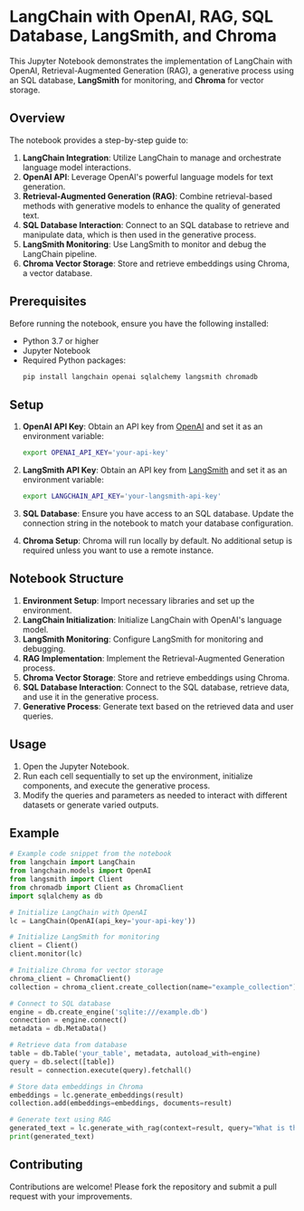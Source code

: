 # LangChain with OpenAI, RAG, SQL Database, LangSmith, and Chroma

This Jupyter Notebook demonstrates the implementation of LangChain with OpenAI, Retrieval-Augmented Generation (RAG), a generative process using an SQL database, **LangSmith** for monitoring, and **Chroma** for vector storage.

## Overview

The notebook provides a step-by-step guide to:
1. **LangChain Integration**: Utilize LangChain to manage and orchestrate language model interactions.
2. **OpenAI API**: Leverage OpenAI's powerful language models for text generation.
3. **Retrieval-Augmented Generation (RAG)**: Combine retrieval-based methods with generative models to enhance the quality of generated text.
4. **SQL Database Interaction**: Connect to an SQL database to retrieve and manipulate data, which is then used in the generative process.
5. **LangSmith Monitoring**: Use LangSmith to monitor and debug the LangChain pipeline.
6. **Chroma Vector Storage**: Store and retrieve embeddings using Chroma, a vector database.

## Prerequisites

Before running the notebook, ensure you have the following installed:

- Python 3.7 or higher
- Jupyter Notebook
- Required Python packages:
  ```bash
  pip install langchain openai sqlalchemy langsmith chromadb
  ```

## Setup

1. **OpenAI API Key**: Obtain an API key from [OpenAI](https://platform.openai.com/signup/) and set it as an environment variable:
   ```bash
   export OPENAI_API_KEY='your-api-key'
   ```

2. **LangSmith API Key**: Obtain an API key from [LangSmith](https://smith.langchain.com/) and set it as an environment variable:
   ```bash
   export LANGCHAIN_API_KEY='your-langsmith-api-key'
   ```

3. **SQL Database**: Ensure you have access to an SQL database. Update the connection string in the notebook to match your database configuration.

4. **Chroma Setup**: Chroma will run locally by default. No additional setup is required unless you want to use a remote instance.

## Notebook Structure

1. **Environment Setup**: Import necessary libraries and set up the environment.
2. **LangChain Initialization**: Initialize LangChain with OpenAI's language model.
3. **LangSmith Monitoring**: Configure LangSmith for monitoring and debugging.
4. **RAG Implementation**: Implement the Retrieval-Augmented Generation process.
5. **Chroma Vector Storage**: Store and retrieve embeddings using Chroma.
6. **SQL Database Interaction**: Connect to the SQL database, retrieve data, and use it in the generative process.
7. **Generative Process**: Generate text based on the retrieved data and user queries.

## Usage

1. Open the Jupyter Notebook.
2. Run each cell sequentially to set up the environment, initialize components, and execute the generative process.
3. Modify the queries and parameters as needed to interact with different datasets or generate varied outputs.

## Example

```python
# Example code snippet from the notebook
from langchain import LangChain
from langchain.models import OpenAI
from langsmith import Client
from chromadb import Client as ChromaClient
import sqlalchemy as db

# Initialize LangChain with OpenAI
lc = LangChain(OpenAI(api_key='your-api-key'))

# Initialize LangSmith for monitoring
client = Client()
client.monitor(lc)

# Initialize Chroma for vector storage
chroma_client = ChromaClient()
collection = chroma_client.create_collection(name="example_collection")

# Connect to SQL database
engine = db.create_engine('sqlite:///example.db')
connection = engine.connect()
metadata = db.MetaData()

# Retrieve data from database
table = db.Table('your_table', metadata, autoload_with=engine)
query = db.select([table])
result = connection.execute(query).fetchall()

# Store data embeddings in Chroma
embeddings = lc.generate_embeddings(result)
collection.add(embeddings=embeddings, documents=result)

# Generate text using RAG
generated_text = lc.generate_with_rag(context=result, query="What is the summary of this data?")
print(generated_text)
```

## Contributing

Contributions are welcome! Please fork the repository and submit a pull request with your improvements.
